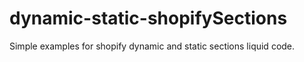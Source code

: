 # dynamic-static-shopifySections

Simple examples for shopify dynamic and static sections liquid code.
